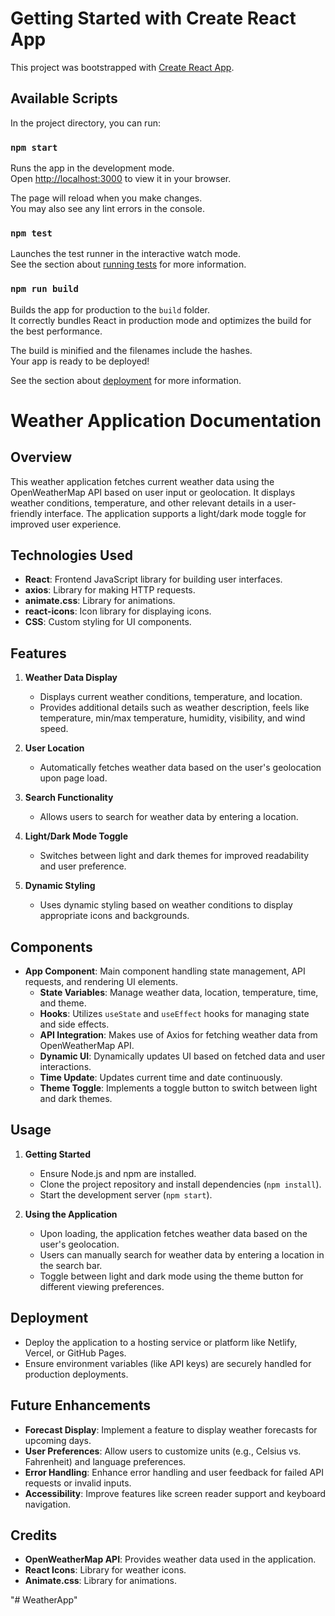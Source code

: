 # Getting Started with Create React App

This project was bootstrapped with [Create React App](https://github.com/facebook/create-react-app).

## Available Scripts

In the project directory, you can run:

### `npm start`

Runs the app in the development mode.\
Open [http://localhost:3000](http://localhost:3000) to view it in your browser.

The page will reload when you make changes.\
You may also see any lint errors in the console.

### `npm test`

Launches the test runner in the interactive watch mode.\
See the section about [running tests](https://facebook.github.io/create-react-app/docs/running-tests) for more information.

### `npm run build`

Builds the app for production to the `build` folder.\
It correctly bundles React in production mode and optimizes the build for the best performance.

The build is minified and the filenames include the hashes.\
Your app is ready to be deployed!

See the section about [deployment](https://facebook.github.io/create-react-app/docs/deployment) for more information.

# Weather Application Documentation

## Overview

This weather application fetches current weather data using the OpenWeatherMap API based on user input or geolocation. It displays weather conditions, temperature, and other relevant details in a user-friendly interface. The application supports a light/dark mode toggle for improved user experience.

## Technologies Used

- **React**: Frontend JavaScript library for building user interfaces.
- **axios**: Library for making HTTP requests.
- **animate.css**: Library for animations.
- **react-icons**: Icon library for displaying icons.
- **CSS**: Custom styling for UI components.

## Features

1. **Weather Data Display**
   - Displays current weather conditions, temperature, and location.
   - Provides additional details such as weather description, feels like temperature, min/max temperature, humidity, visibility, and wind speed.

2. **User Location**
   - Automatically fetches weather data based on the user's geolocation upon page load.

3. **Search Functionality**
   - Allows users to search for weather data by entering a location.

4. **Light/Dark Mode Toggle**
   - Switches between light and dark themes for improved readability and user preference.

5. **Dynamic Styling**
   - Uses dynamic styling based on weather conditions to display appropriate icons and backgrounds.

## Components

- **App Component**: Main component handling state management, API requests, and rendering UI elements.
  - **State Variables**: Manage weather data, location, temperature, time, and theme.
  - **Hooks**: Utilizes `useState` and `useEffect` hooks for managing state and side effects.
  - **API Integration**: Makes use of Axios for fetching weather data from OpenWeatherMap API.
  - **Dynamic UI**: Dynamically updates UI based on fetched data and user interactions.
  - **Time Update**: Updates current time and date continuously.
  - **Theme Toggle**: Implements a toggle button to switch between light and dark themes.

## Usage

1. **Getting Started**
   - Ensure Node.js and npm are installed.
   - Clone the project repository and install dependencies (`npm install`).
   - Start the development server (`npm start`).

2. **Using the Application**
   - Upon loading, the application fetches weather data based on the user's geolocation.
   - Users can manually search for weather data by entering a location in the search bar.
   - Toggle between light and dark mode using the theme button for different viewing preferences.

## Deployment

- Deploy the application to a hosting service or platform like Netlify, Vercel, or GitHub Pages.
- Ensure environment variables (like API keys) are securely handled for production deployments.

## Future Enhancements

- **Forecast Display**: Implement a feature to display weather forecasts for upcoming days.
- **User Preferences**: Allow users to customize units (e.g., Celsius vs. Fahrenheit) and language preferences.
- **Error Handling**: Enhance error handling and user feedback for failed API requests or invalid inputs.
- **Accessibility**: Improve features like screen reader support and keyboard navigation.

## Credits

- **OpenWeatherMap API**: Provides weather data used in the application.
- **React Icons**: Library for weather icons.
- **Animate.css**: Library for animations.


"# WeatherApp" 
